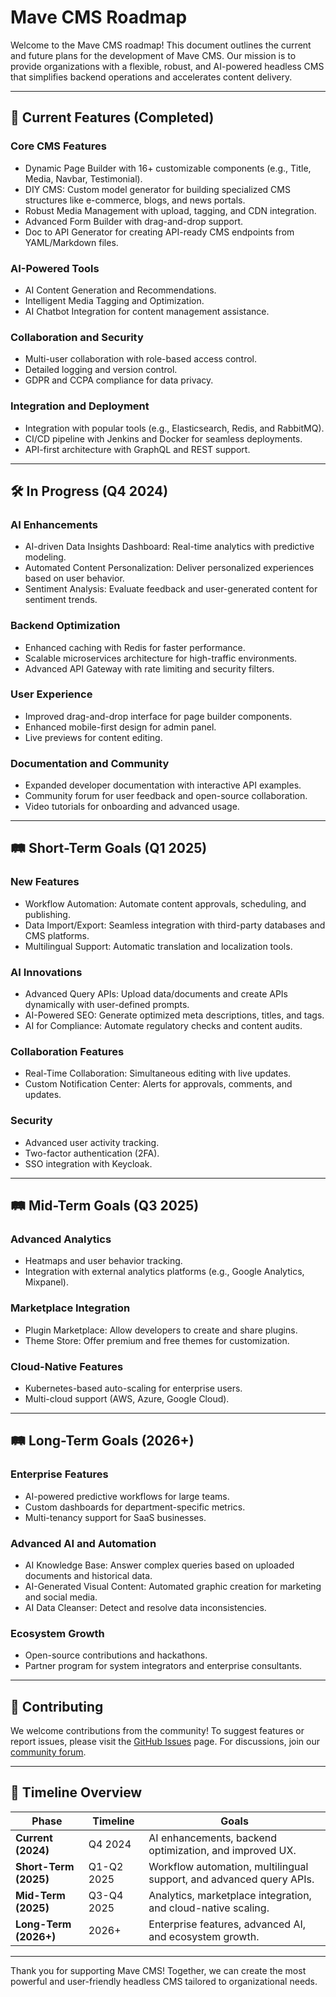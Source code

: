 # Mave CMS Roadmap

Welcome to the Mave CMS roadmap! This document outlines the current and future plans for the development of Mave CMS. Our mission is to provide organizations with a flexible, robust, and AI-powered headless CMS that simplifies backend operations and accelerates content delivery.

---

## 🚀 Current Features (Completed)

### Core CMS Features

- Dynamic Page Builder with 16+ customizable components (e.g., Title, Media, Navbar, Testimonial).
- DIY CMS: Custom model generator for building specialized CMS structures like e-commerce, blogs, and news portals.
- Robust Media Management with upload, tagging, and CDN integration.
- Advanced Form Builder with drag-and-drop support.
- Doc to API Generator for creating API-ready CMS endpoints from YAML/Markdown files.

### AI-Powered Tools

- AI Content Generation and Recommendations.
- Intelligent Media Tagging and Optimization.
- AI Chatbot Integration for content management assistance.

### Collaboration and Security

- Multi-user collaboration with role-based access control.
- Detailed logging and version control.
- GDPR and CCPA compliance for data privacy.

### Integration and Deployment

- Integration with popular tools (e.g., Elasticsearch, Redis, and RabbitMQ).
- CI/CD pipeline with Jenkins and Docker for seamless deployments.
- API-first architecture with GraphQL and REST support.

---

## 🛠️ In Progress (Q4 2024)

### AI Enhancements

- AI-driven Data Insights Dashboard: Real-time analytics with predictive modeling.
- Automated Content Personalization: Deliver personalized experiences based on user behavior.
- Sentiment Analysis: Evaluate feedback and user-generated content for sentiment trends.

### Backend Optimization

- Enhanced caching with Redis for faster performance.
- Scalable microservices architecture for high-traffic environments.
- Advanced API Gateway with rate limiting and security filters.

### User Experience

- Improved drag-and-drop interface for page builder components.
- Enhanced mobile-first design for admin panel.
- Live previews for content editing.

### Documentation and Community

- Expanded developer documentation with interactive API examples.
- Community forum for user feedback and open-source collaboration.
- Video tutorials for onboarding and advanced usage.

---

## 🛤️ Short-Term Goals (Q1 2025)

### New Features

- Workflow Automation: Automate content approvals, scheduling, and publishing.
- Data Import/Export: Seamless integration with third-party databases and CMS platforms.
- Multilingual Support: Automatic translation and localization tools.

### AI Innovations

- Advanced Query APIs: Upload data/documents and create APIs dynamically with user-defined prompts.
- AI-Powered SEO: Generate optimized meta descriptions, titles, and tags.
- AI for Compliance: Automate regulatory checks and content audits.

### Collaboration Features

- Real-Time Collaboration: Simultaneous editing with live updates.
- Custom Notification Center: Alerts for approvals, comments, and updates.

### Security

- Advanced user activity tracking.
- Two-factor authentication (2FA).
- SSO integration with Keycloak.

---

## 🛤️ Mid-Term Goals (Q3 2025)

### Advanced Analytics

- Heatmaps and user behavior tracking.
- Integration with external analytics platforms (e.g., Google Analytics, Mixpanel).

### Marketplace Integration

- Plugin Marketplace: Allow developers to create and share plugins.
- Theme Store: Offer premium and free themes for customization.

### Cloud-Native Features

- Kubernetes-based auto-scaling for enterprise users.
- Multi-cloud support (AWS, Azure, Google Cloud).

---

## 🛤️ Long-Term Goals (2026+)

### Enterprise Features

- AI-powered predictive workflows for large teams.
- Custom dashboards for department-specific metrics.
- Multi-tenancy support for SaaS businesses.

### Advanced AI and Automation

- AI Knowledge Base: Answer complex queries based on uploaded documents and historical data.
- AI-Generated Visual Content: Automated graphic creation for marketing and social media.
- AI Data Cleanser: Detect and resolve data inconsistencies.

### Ecosystem Growth

- Open-source contributions and hackathons.
- Partner program for system integrators and enterprise consultants.

---

## 🌟 Contributing

We welcome contributions from the community! To suggest features or report issues, please visit the [GitHub Issues](https://github.com/ether-technologies/mave-cms/issues) page. For discussions, join our [community forum](https://mave-community.ethertech.ltd).

---

## 📅 Timeline Overview

| **Phase**             | **Timeline** | **Goals**                                                           |
| --------------------- | ------------ | ------------------------------------------------------------------- |
| **Current (2024)**    | Q4 2024      | AI enhancements, backend optimization, and improved UX.             |
| **Short-Term (2025)** | Q1-Q2 2025   | Workflow automation, multilingual support, and advanced query APIs. |
| **Mid-Term (2025)**   | Q3-Q4 2025   | Analytics, marketplace integration, and cloud-native scaling.       |
| **Long-Term (2026+)** | 2026+        | Enterprise features, advanced AI, and ecosystem growth.             |

---

Thank you for supporting Mave CMS! Together, we can create the most powerful and user-friendly headless CMS tailored to organizational needs.
